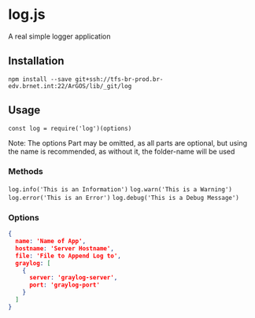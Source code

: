 # log.js

A real simple logger application

## Installation

`npm install --save git+ssh://tfs-br-prod.br-edv.brnet.int:22/ArGOS/lib/_git/log`

## Usage

`const log = require('log')(options)`

Note: The options Part may be omitted, as all parts are optional, but using the name is recommended, as without it, the folder-name will be used

### Methods

`log.info('This is an Information')`
`log.warn('This is a Warning')`
`log.error('This is an Error')`
`log.debug('This is a Debug Message')`

### Options

```json
{
  name: 'Name of App',
  hostname: 'Server Hostname',
  file: 'File to Append Log to',
  graylog: [
    {
      server: 'graylog-server',
      port: 'graylog-port'
    }
  ]
}
```